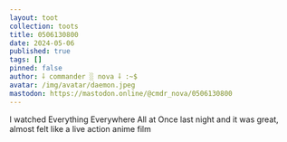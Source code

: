 ```yaml
---
layout: toot
collection: toots
title: 0506130800
date: 2024-05-06
published: true
tags: []
pinned: false
author: ⸸ commander ░ nova ⸸ :~$
avatar: /img/avatar/daemon.jpeg
mastodon: https://mastodon.online/@cmdr_nova/0506130800
---
```


I watched Everything Everywhere All at Once last night and it was great, almost felt like a live action anime film
